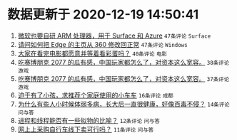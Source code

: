 # 数据更新于 2020-12-19 14:50:41

1. [微软也要自研 ARM 处理器，用于 Surface 和 Azure](https://www.v2ex.com/t/736954) ``47条评论`` ``Surface``
1. [请问如何把 Edge 的主页从 360 修改回正常](https://www.v2ex.com/t/736961) ``47条评论`` ``Windows``
1. [大家在看完电影都愿意并等着看彩蛋吗？](https://www.v2ex.com/t/736956) ``40条评论`` ``电影``
1. [吃赛博朋克 2077 的瓜有感，中国玩家都怎么了，对资本这么宽容。](https://www.v2ex.com/t/736999) ``38条评论`` ``游戏``
1. [吃赛博朋克 2077 的瓜有感，中国玩家都怎么了，对资本这么宽容。](https://www.v2ex.com/t/736999) ``37条评论`` ``游戏``
1. [迫于有了小孩，求推荐个家庭使用的小车车](https://www.v2ex.com/t/737009) ``16条评论`` ``成都``
1. [为什么有些人小时候体弱多病，长大后一直很健康，好像百毒不侵？](https://www.v2ex.com/t/736998) ``14条评论`` ``问与答``
1. [进程和线程能否有一些拟物的比喻？](https://www.v2ex.com/t/737011) ``12条评论`` ``问与答``
1. [网上上采购自行车线下卖可行吗？](https://www.v2ex.com/t/737006) ``11条评论`` ``问与答``
